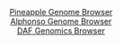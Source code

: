 <div id="Pineapple_Genome_Browser" align="center">
  <a href="https://igv.org/app/?sessionURL=blob:zZRdT9swFIb_iyXQJqWJk7RJEwlNLRToSmHQlQoQik4SJzEkdmq7CW3V_z6DNu2GSfRi06Rc2Ef.eM_jR9mihghJOUMhcky7Z9o2MpAseDuDqi7JJVREojCDUhIDCZIRQVhCULhFGUgF85sLvbNQqpahZVFVdypgOTela0IFG86glWbCK.uYlyXEXIDiQlpDAQ23aN50WhJDXZv6btfsWSkosKCsC84kt2rC8qjV50W_SlFOGK9IVK1KRd8CRDqPzpiaGXwZLGaDJCFSTsh6nB4NJuPBrTua3595x_fzq_PF3FsczmjOQK0EOZq6E8fZtMNZ0U2L1RPzGzX.KuO6dUcH7snh6KWmgsgj27f7buB1_UCDoSwlL_9Tz_qje_Y9HF089TjF13BVtfZyeuCcDu76B86wjX11m7_Xex.jnYFKnqy0CygphB_a2HCxZ_Qcr_M6tPsGxq.EBKcofHg0kBKQPOvlD1uk1rU2BkmyXL3JYyAuUiJQ2Akw9u0gcHpdv4uDwN4ZW7QS5d_Dezq_CXzsDBzHizJaKq1zGklWSxMYM5skM_PNnjxnk7Pu2NMU0yl.hm_PfHHtu8vL87Kg.d0faBpIX_72iLrVj2T6J.59JIip4n2F02r5Gg9Vy2s5zrONHnvfF0M243K6fmlPpu9Cev0P7Qco46ICpdfrip7.tK4BQYEpXWiopDEtqVovNEveotB2XC0vSnjJtY1I5PEnbGDD7uHPvyV1d4.7Hw--">Pineapple Genome Browser</a>
</div>
<div id="Alphonso_Genome_Browser" align="center">
  <a href="https://igv.org/app/?sessionURL=blob:zZJdb9owFIb_i6VWmxTy2SQkEppCoYOW0tEqoFJVkUmcxCyxXdsJBcR_n4s27aaTysWmSb6wj_zxnsfPHrSIC0wJCIGtW65uWUADoqSbB1izCk1hjQQIc1gJpAGOcsQRSREI9yCHQsL4fqJOllIyERoGlqxTQ1JQXTg6rOGOErgRekpr45JWFVxRDiXlwuhz2FIDF21ng1aQMV297eiukUEJDVixkhJBDYZIkWzUfcmvUlIgQmuU1E0l8TFAovKojJmewy_R4iFKUyTEDdqOs150M47mzjBefvUul_HdaBF7i_MHXBAoG456JOpPJmtv053kUWnjM7s_iGwXxqPb1Uv3zBmcD18Z5kj0LN_qOoHnXvgKDSYZev2fulYDn9j5qP2289Yun48y6tt423BnFN.x2Syg7_bdBQcNVDRtlAkgLbkfWqbmmJ7m2l7nbWp1NdMMFB1OMQifnjUgOUy_q.1PeyC3TPkCBHppjupogPIMcRB2AtP0rSCwFdkLMwisg7YHDa_.Htqr.D7wTTuybS_JcSWVzFkiCBM6JERv01wvdieyvJ0NIn9we1FO17vHEo6vB2JyXbChPRV_YKkB9fTx.1SjH0n0T6z7SBBdrk5VbT5ePjYNq3YvUk4j9jiMtiRCS36Fh._ieZPoNDQ55TWUar.qqOVP21rIMSRSFVos8ApXWG4XiiLdgNCyHSUtSGlFlYWAF6tPpmZqlmt._i2nc3g._AA-">Alphonso Genome Browser</a>
</div>


<div id="DAF_Genomics_Browser" align="center">
  <a href="https://igv.org/app/?sessionURL=blob:tZFra9swFIb_iyD9ZDu27Ni1IQxvdbbSy5ZkbkZLCaf2cazGtlxJbm7kv094HYONMgYdSELiXN5X5zmQZxSS8YZEhFrOyHIcYhBZ8s0c6rbCa6hRkqiASqJBBBYosMmQRAdSgFSQzi51ZalUK6PhMIfCXGHDa5ZJS7oWtKbknSpRp5rUghr2vIGNtDJe62QFQ6jakjeSDyHLUErTHrbYrJYb0MfP2LJvicu6qxTrVZfahDaWWwVot6zJcfsXI_9BWS_2Ll7M477.Anfn.Ti.OI9v3CS9_eh_uE0_f1qk_uJkzlYNqE7guD7L188DOnksO9hP15tpctk93bBHf.Xtk4F7dpJsWyZQjp3AOXVD33NccjRIxbNOQyBZKZzI8YyAnhrU88yXqzvy9RQEZyS6uzeIEpCtdfrdgahdq1ERiU9dT80gXOQoSGSGth04YUhHXuDZYegcjQPpRPXGLCfpLAxsGlPqWw9Qa_2CVf0AtdCfwbcC.Vtnvf8V1HRytUswhYfZ1313_S3zBvS9p_z1tg2.XL0CyiCvfqzgogalQz.eL1ig0no1NuoXF_d4f_wO">DAF Genomics Browser</a>
</div>
